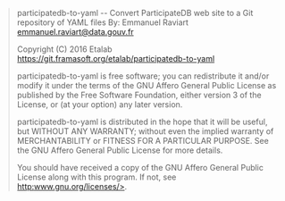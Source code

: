 > participatedb-to-yaml -- Convert ParticipateDB web site to a Git repository of YAML files
> By: Emmanuel Raviart <emmanuel.raviart@data.gouv.fr>
>
> Copyright (C) 2016 Etalab
> https://git.framasoft.org/etalab/participatedb-to-yaml
>
> participatedb-to-yaml is free software; you can redistribute it and/or modify
> it under the terms of the GNU Affero General Public License as
> published by the Free Software Foundation, either version 3 of the
> License, or (at your option) any later version.
>
> participatedb-to-yaml is distributed in the hope that it will be useful,
> but WITHOUT ANY WARRANTY; without even the implied warranty of
> MERCHANTABILITY or FITNESS FOR A PARTICULAR PURPOSE.  See the
> GNU Affero General Public License for more details.
>
> You should have received a copy of the GNU Affero General Public License
> along with this program.  If not, see <http:>www.gnu.org/licenses/>.
